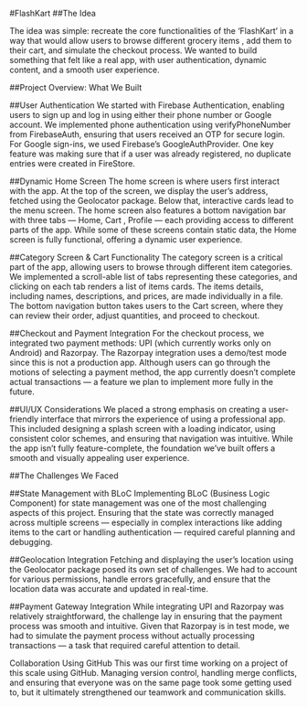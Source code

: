 #FlashKart
##The Idea

The idea was simple: recreate the core functionalities of the ‘FlashKart’ in a way that would allow users to browse different grocery items , add them to their cart, and simulate the checkout process. We wanted to build something that felt like a real app, with user authentication, dynamic content, and a smooth user experience.

##Project Overview: What We Built

##User Authentication
We started with Firebase Authentication, enabling users to sign up and log in using either their phone number or Google account. We implemented phone authentication using verifyPhoneNumber from FirebaseAuth, ensuring that users received an OTP for secure login. For Google sign-ins, we used Firebase’s GoogleAuthProvider. One key feature was making sure that if a user was already registered, no duplicate entries were created in FireStore.

##Dynamic Home Screen
The home screen is where users first interact with the app. At the top of the screen, we display the user’s address, fetched using the Geolocator package. Below that, interactive cards lead to the menu screen. The home screen also features a bottom navigation bar with three tabs — Home, Cart , Profile — each providing access to different parts of the app. While some of these screens contain static data, the Home screen is fully functional, offering a dynamic user experience.

##Category Screen & Cart Functionality
The category screen is a critical part of the app, allowing users to browse through different item categories. We implemented a scroll-able list of tabs representing these categories, and clicking on each tab renders a list of items cards. The items details, including names, descriptions, and prices, are made individually in a file. The bottom navigation button takes users to the Cart screen, where they can review their order, adjust quantities, and proceed to checkout.

##Checkout and Payment Integration
For the checkout process, we integrated two payment methods: UPI (which currently works only on Android) and Razorpay. The Razorpay integration uses a demo/test mode since this is not a production app. Although users can go through the motions of selecting a payment method, the app currently doesn’t complete actual transactions — a feature we plan to implement more fully in the future.

##UI/UX Considerations
We placed a strong emphasis on creating a user-friendly interface that mirrors the experience of using a professional app. This included designing a splash screen with a loading indicator, using consistent color schemes, and ensuring that navigation was intuitive. While the app isn’t fully feature-complete, the foundation we’ve built offers a smooth and visually appealing user experience.

##The Challenges We Faced

##State Management with BLoC
Implementing BLoC (Business Logic Component) for state management was one of the most challenging aspects of this project. Ensuring that the state was correctly managed across multiple screens — especially in complex interactions like adding items to the cart or handling authentication — required careful planning and debugging.

##Geolocation Integration
Fetching and displaying the user’s location using the Geolocator package posed its own set of challenges. We had to account for various permissions, handle errors gracefully, and ensure that the location data was accurate and updated in real-time.

##Payment Gateway Integration
While integrating UPI and Razorpay was relatively straightforward, the challenge lay in ensuring that the payment process was smooth and intuitive. Given that Razorpay is in test mode, we had to simulate the payment process without actually processing transactions — a task that required careful attention to detail.

Collaboration Using GitHub
This was our first time working on a project of this scale using GitHub. Managing version control, handling merge conflicts, and ensuring that everyone was on the same page took some getting used to, but it ultimately strengthened our teamwork and communication skills.
